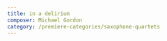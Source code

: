 ```yaml
---
title: in a delirium
composer: Michael Gordon
category: /premiere-categories/saxophone-quartets
---
```

